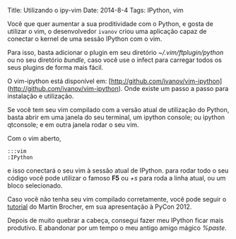 Title: Utilizando o ipy-vim
Date: 2014-8-4
Tags: IPython, vim

Você que quer aumentar a sua proditividade com o Python, e gosta de utilizar o
vim, o desenvolvedor `ivanov` criou uma aplicação capaz de conectar o kernel de
uma sessão IPython com o vim.

Para isso, basta adicionar o plugin em seu diretório *~/.vim/ftplugin/python* ou
no seu diretório *bundle*, caso você use o infect para carregar todos os seus
plugins de forma mais fácil.

O vim-ipython está disponível em: [http://github.com/ivanov/vim-ipython]
(http://github.com/ivanov/vim-ipython). Onde existe um passo a passo para
instalação e utilização.

Se você tem seu vim compilado com a versão atual de utilização do Python, basta
abrir em uma janela do seu terminal, um ipython console; ou ipython qtconsole;
e em outra janela rodar o seu vim.

Com o vim aberto,

    :::vim
    :IPython
    
e isso conectará o seu vim à sessão atual de IPython.
para rodar todo o seu código você pode utilizar o famoso **F5** ou *<Ctrl>+s* para
roda a linha atual, ou um bloco selecionado.

Caso você não tenha seu vim compilado corretamente, você pode seguir o [tutorial](https://github.com/mbrochh/vim-as-a-python-ide)
 do Martin Brocher, em sua apresentação à PyCon 2012.

Depois de muito quebrar a cabeça, consegui fazer meu IPython ficar mais produtivo.
E abandonar por um tempo o meu antigo amigo mágico *%paste*. 



